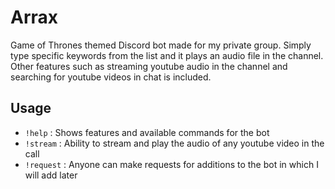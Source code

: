 # Arrax

Game of Thrones themed Discord bot made for my private group. Simply type specific keywords from the list and it plays an audio file in the channel. Other features such as streaming youtube audio in the channel and searching for youtube videos in chat is included.   

## Usage

- `!help` : Shows features and available commands for the bot
- `!stream` : Ability to stream and play the audio of any youtube video in the call
- `!request` : Anyone can make requests for additions to the bot in which I will add later 

<!--https://discordapp.com/oauth2/authorize?&client_id=YOUR_CLIENT_ID_HERE&scope=bot&permissions=0-->

